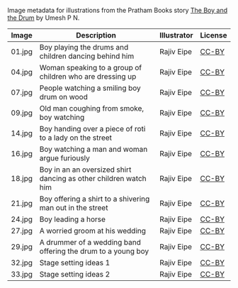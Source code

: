 Image metadata for illustrations from the Pratham Books story [The Boy and the Drum](https://storyweaver.org.in/stories/1091-the-boy-and-the-drum) by Umesh P N.

Image | Description | Illustrator | License
----- | ----------- | ----------- | -------
01.jpg | Boy playing the drums and children dancing behind him | Rajiv Eipe | [CC-BY](https://creativecommons.org/licenses/by/4.0/)
04.jpg | Woman speaking to a group of children who are dressing up | Rajiv Eipe | [CC-BY](https://creativecommons.org/licenses/by/4.0/)
07.jpg | People watching a smiling boy drum on wood  | Rajiv Eipe | [CC-BY](https://creativecommons.org/licenses/by/4.0/)
09.jpg | Old man coughing from smoke, boy watching | Rajiv Eipe | [CC-BY](https://creativecommons.org/licenses/by/4.0/)
14.jpg | Boy handing over a piece of roti to a lady on the street | Rajiv Eipe | [CC-BY](https://creativecommons.org/licenses/by/4.0/)
16.jpg | Boy watching a man and woman argue furiously | Rajiv Eipe | [CC-BY](https://creativecommons.org/licenses/by/4.0/)
18.jpg | Boy in an an oversized shirt dancing as other children watch him | Rajiv Eipe | [CC-BY](https://creativecommons.org/licenses/by/4.0/)
21.jpg | Boy offering a shirt to a shivering man out in the street | Rajiv Eipe | [CC-BY](https://creativecommons.org/licenses/by/4.0/)
24.jpg | Boy leading a horse  | Rajiv Eipe | [CC-BY](https://creativecommons.org/licenses/by/4.0/)
27.jpg | A worried groom at his wedding | Rajiv Eipe | [CC-BY](https://creativecommons.org/licenses/by/4.0/)
29.jpg | A drummer of a wedding band offering the drum to a young boy | Rajiv Eipe | [CC-BY](https://creativecommons.org/licenses/by/4.0/)
32.jpg | Stage setting ideas 1 | Rajiv Eipe | [CC-BY](https://creativecommons.org/licenses/by/4.0/)
33.jpg | Stage setting ideas 2 | Rajiv Eipe | [CC-BY](https://creativecommons.org/licenses/by/4.0/)